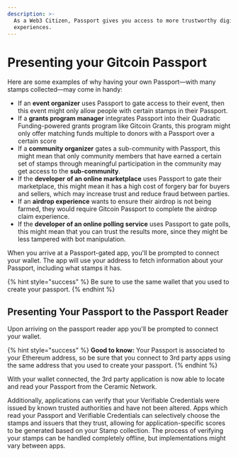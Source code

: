 ```yaml
---
description: >-
  As a Web3 Citizen, Passport gives you access to more trustworthy digital
  experiences.
---
```


# Presenting your Gitcoin Passport

Here are some examples of why having your own Passport—with many stamps collected—may come in handy:

* If an **event organizer** uses Passport to gate access to their event, then this event might only allow people with certain stamps in their Passport.
* If a **grants program manager** integrates Passport into their Quadratic Funding-powered grants program like Gitcoin Grants, this program might only offer matching funds multiple to donors with a Passport over a certain score
* If a **community organizer** gates a sub-community with Passport, this might mean that only community members that have earned a certain set of stamps through meaningful participation in the community may get access to the **sub-community**.&#x20;
* If the **developer** **of an online marketplace** uses Passport to gate their marketplace, this might mean it has a high cost of forgery bar for buyers and sellers, which may increase trust and reduce fraud between parties.
* If an **airdrop experience** wants to ensure their airdrop is not being farmed, they would require Gitcoin Passport to complete the airdrop claim experience.
* If the **developer of an online polling service** uses Passport to gate polls, this might mean that you can trust the results more, since they might be less tampered with bot manipulation.

When you arrive at a Passport-gated app, you'll be prompted to connect your wallet. The app will use your address to fetch information about your Passport, including what stamps it has.

{% hint style="success" %}
Be sure to use the same wallet that you used to create your passport.
{% endhint %}

## Presenting Your Passport to the Passport Reader

Upon arriving on the passport reader app you'll be prompted to connect your wallet.&#x20;

{% hint style="success" %}
**Good to know:** Your Passport is associated to your Ethereum address, so be sure that you connect to 3rd party apps using the same address that you used to create your passport.
{% endhint %}

With your wallet connected, the 3rd party application is now able to locate and read your Passport from the Ceramic Network.

Additionally, applications can verify that your Verifiable Credentials were issued by known trusted authorities and have not been altered. Apps which read your Passport and Verifiable Credentials can selectively choose the stamps and issuers that they trust, allowing for application-specific scores to be generated based on your Stamp collection. The process of verifying your stamps can be handled completely offline, but implementations might vary between apps.

